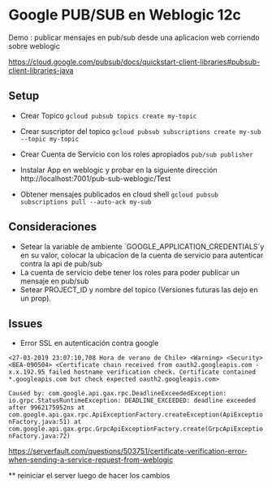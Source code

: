 Google PUB/SUB en Weblogic 12c
============================

Demo : publicar mensajes en pub/sub desde una aplicacion web corriendo sobre weblogic 

https://cloud.google.com/pubsub/docs/quickstart-client-libraries#pubsub-client-libraries-java


## Setup

* Crear Topico 
`gcloud pubsub topics create my-topic`

* Crear suscriptor del topico
`gcloud pubsub subscriptions create my-sub --topic my-topic`

* Crear Cuenta de Servicio con los roles apropiados
`pub/sub publisher`

* Instalar App en weblogic y probar en la siguiente dirección  http://localhost:7001/pub-sub-weblogic/Test

* Obtener mensajes publicados en cloud shell
`gcloud pubsub subscriptions pull --auto-ack my-sub`


## Consideraciones 

* Setear la variable de ambiente ´GOOGLE_APPLICATION_CREDENTIALS´y en su valor, colocar la ubicacion de la cuenta de servicio para autenticar contra la api de pub/sub
* La cuenta de servicio debe tener los roles para poder publicar un mensaje en pub/sub 
* Setear PROJECT_ID y nombre del topico (Versiones futuras las dejo en un prop).


## Issues 

* Error SSL en autenticación contra google 

`<27-03-2019 23:07:10,708 Hora de verano de Chile> <Warning> <Security> <BEA-090504> <Certificate chain received from oauth2.googleapis.com - x.x.192.95 failed hostname verification check. Certificate contained *.googleapis.com but check expected oauth2.googleapis.com> 
`

`Caused by: com.google.api.gax.rpc.DeadlineExceededException: io.grpc.StatusRuntimeException: DEADLINE_EXCEEDED: deadline exceeded after 9962175952ns
	at com.google.api.gax.rpc.ApiExceptionFactory.createException(ApiExceptionFactory.java:51)
	at com.google.api.gax.grpc.GrpcApiExceptionFactory.create(GrpcApiExceptionFactory.java:72)
`


https://serverfault.com/questions/503751/certificate-verification-error-when-sending-a-service-request-from-weblogic

** reiniciar el server luego de hacer los cambios


